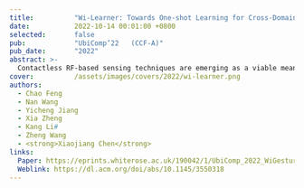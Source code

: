 ```yaml
---
title:          "Wi-Learner: Towards One-shot Learning for Cross-Domain Wi-Fi based Gesture Recognition"
date:           2022-10-14 00:01:00 +0800
selected:       false
pub:            "UbiComp’22   (CCF-A)"
pub_date:       "2022"
abstract: >-
  Contactless RF-based sensing techniques are emerging as a viable means for building gesture recognition systems. While promising, existing RF-based gesture solutions have poor generalization ability when targeting new users, environments or device deployment. They also often require multiple pairs of transceivers and a large number of training samples for each target domain. These limitations either lead to poor cross-domain performance or incur a huge labor cost, hindering their practical adoption. This paper introduces Wi-Learner, a novel RF-based sensing solution that relies on just one pair of transceivers but can deliver accurate cross-domain gesture recognition using just one data sample per gesture for a target user, environment or device setup. Wi-Learner achieves this by first capturing the gesture-induced Doppler frequency shift (DFS) from noisy measurements using carefully designed signal processing schemes. It then employs a convolution neural network-based autoencoder to extract the low-dimensional features to be fed into a downstream model for gesture recognition. Wi-Learner introduces a novel meta-learner to "teach" the neural network to learn effectively from a small set of data points, allowing the base model to quickly adapt to a new domain using just one training sample. By so doing, we reduce the overhead of training data collection and allow a sensing system to adapt to the change of the deployed environment. We evaluate Wi-Learner by applying it to gesture recognition using the Widar 3.0 dataset. Extensive experiments demonstrate Wi-Learner is highly efficient and has a good generalization ability, by delivering an accuracy of 93.2% and 74.2% - 94.9% for in-domain and cross-domain using just one sample per gesture, respectively. 
cover:          /assets/images/covers/2022/wi-learner.png
authors:
  - Chao Feng
  - Nan Wang
  - Yicheng Jiang
  - Xia Zheng
  - Kang Li#
  - Zheng Wang
  - <strong>Xiaojiang Chen</strong>
links:
  Paper: https://eprints.whiterose.ac.uk/190042/1/UbiComp_2022_WiGesture.pdf
  Weblink: https://dl.acm.org/doi/abs/10.1145/3550318
---
```


